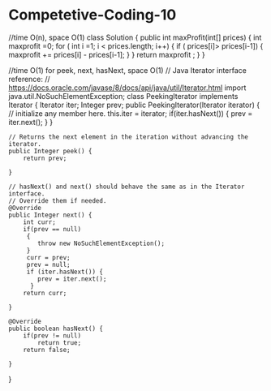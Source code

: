 # Competetive-Coding-10
//time O(n), space O(1)
class Solution {
    public int maxProfit(int[] prices) {
        int maxprofit =0;
        for ( int i =1; i < prices.length; i++)
        {
            if ( prices[i]> prices[i-1])
            {
                maxprofit += prices[i] - prices[i-1];
            }
        }
        return maxprofit ;
    }
}

//time O(1) for peek, next, hasNext, space O(1)
// Java Iterator interface reference:
// https://docs.oracle.com/javase/8/docs/api/java/util/Iterator.html
import java.util.NoSuchElementException;
class PeekingIterator implements Iterator<Integer> {
    Iterator<Integer> iter;
    Integer prev;
	public PeekingIterator(Iterator<Integer> iterator) {
	    // initialize any member here.
        this.iter = iterator;
        if(iter.hasNext())
        {
            prev = iter.next();
        }
	}
	
    // Returns the next element in the iteration without advancing the iterator.
	public Integer peek() {
        return prev;
        
	}
	
	// hasNext() and next() should behave the same as in the Iterator interface.
	// Override them if needed.
	@Override
	public Integer next() {
        int curr;
        if(prev == null)
         {
            throw new NoSuchElementException();
         }
         curr = prev;
         prev = null;
         if (iter.hasNext()) {
            prev = iter.next();
          }
        return curr;
        
	}
	
	@Override
	public boolean hasNext() {
        if(prev != null)
            return true;
        return false;
	    
	}
}